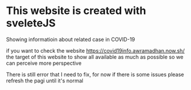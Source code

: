 # This website is created with sveleteJS

Showing informatioin about related case in COVID-19

if you want to check the website https://covid19info.awramadhan.now.sh/
the target of this website to show all available as much as possible so we can perceive more perspective

There is still error that I need to fix, for now if there is some issues please refresh the pagi until it's normal
